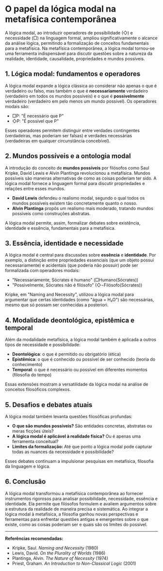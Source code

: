 # O papel da lógica modal na metafísica contemporânea

A lógica modal, ao introduzir operadores de possibilidade (◇) e necessidade (□) na linguagem formal, ampliou significativamente o alcance da análise lógica, permitindo a formalização de conceitos fundamentais para a metafísica. Na metafísica contemporânea, a lógica modal tornou-se uma ferramenta indispensável para discutir questões sobre a natureza da realidade, identidade, causalidade, propriedades e mundos possíveis.

## 1. **Lógica modal: fundamentos e operadores**

A lógica modal expande a lógica clássica ao considerar não apenas o que é verdadeiro ou falso, mas também o que é **necessariamente** verdadeiro (verdadeiro em todos os mundos possíveis) e o que é **possivelmente** verdadeiro (verdadeiro em pelo menos um mundo possível). Os operadores modais são:

- □P: "É necessário que P"
- ◇P: "É possível que P"

Esses operadores permitem distinguir entre verdades contingentes (verdadeiras, mas poderiam ser falsas) e verdades necessárias (verdadeiras em qualquer circunstância concebível).

## 2. **Mundos possíveis e a ontologia modal**

A introdução do conceito de **mundos possíveis** por filósofos como Saul Kripke, David Lewis e Alvin Plantinga revolucionou a metafísica. Mundos possíveis são maneiras alternativas de como as coisas poderiam ter sido. A lógica modal fornece a linguagem formal para discutir propriedades e relações entre esses mundos.

- **David Lewis** defendeu o realismo modal, segundo o qual todos os mundos possíveis existem tão concretamente quanto o nosso.
- **Alvin Plantinga** propôs um realismo mais moderado, tratando mundos possíveis como construções abstratas.

A lógica modal permite, assim, formalizar debates sobre existência, identidade e essência, fundamentais para a metafísica.

## 3. **Essência, identidade e necessidade**

A lógica modal é central para discussões sobre **essência** e **identidade**. Por exemplo, a distinção entre propriedades essenciais (que um objeto possui necessariamente) e acidentais (que poderia não possuir) pode ser formalizada com operadores modais:

- "Necessariamente, Sócrates é humano" (□Humano(Sócrates))
- "Possivelmente, Sócrates não é filósofo" (◇¬Filósofo(Sócrates))

Kripke, em "Naming and Necessity", utilizou a lógica modal para argumentar que certas identidades (como "água = H₂O") são necessárias, mesmo que só possam ser conhecidas a posteriori.

## 4. **Modalidade deontológica, epistêmica e temporal**

Além da modalidade metafísica, a lógica modal também é aplicada a outros tipos de necessidade e possibilidade:

- **Deontológica**: o que é permitido ou obrigatório (ética)
- **Epistêmica**: o que é conhecido ou possível de ser conhecido (teoria do conhecimento)
- **Temporal**: o que é necessário ou possível em diferentes momentos (filosofia do tempo)

Essas extensões mostram a versatilidade da lógica modal na análise de conceitos filosóficos complexos.

## 5. **Desafios e debates atuais**

A lógica modal também levanta questões filosóficas profundas:

- **O que são mundos possíveis?** São entidades concretas, abstratas ou meras ficções úteis?
- **A lógica modal é aplicável à realidade física?** Ou é apenas uma ferramenta conceitual?
- **Limites da formalização:** Até que ponto a lógica modal pode capturar todas as nuances da necessidade e possibilidade?

Esses debates continuam a impulsionar pesquisas em metafísica, filosofia da linguagem e lógica.

## 6. **Conclusão**

A lógica modal transformou a metafísica contemporânea ao fornecer instrumentos rigorosos para analisar possibilidade, necessidade, essência e identidade. Ela permite que filósofos formulem e avaliem argumentos sobre a estrutura da realidade de maneira precisa e sistemática. Ao integrar a lógica modal à metafísica, a filosofia ganhou novas perspectivas e ferramentas para enfrentar questões antigas e emergentes sobre o que existe, como as coisas poderiam ser e quais são os limites do possível.

---

**Referências recomendadas:**
- Kripke, Saul. *Naming and Necessity* (1980)
- Lewis, David. *On the Plurality of Worlds* (1986)
- Plantinga, Alvin. *The Nature of Necessity* (1974)
- Priest, Graham. *An Introduction to Non-Classical Logic* (2001)